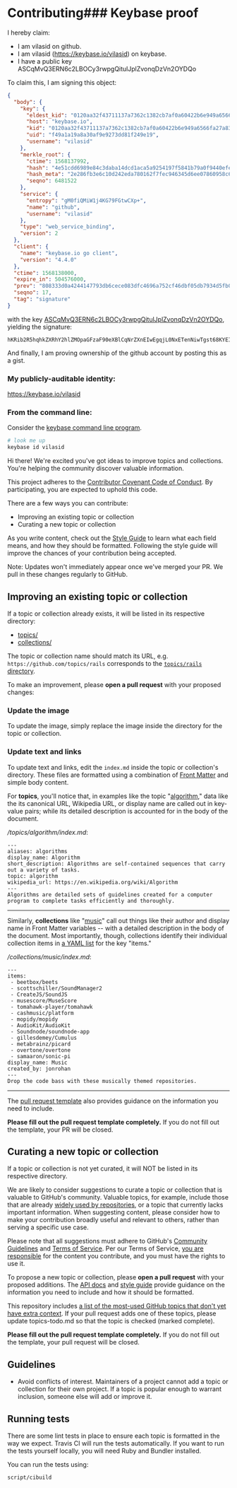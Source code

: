 # Contributing### Keybase proof

I hereby claim:

  * I am vilasid on github.
  * I am vilasid (https://keybase.io/vilasid) on keybase.
  * I have a public key ASCqMvQ3ERN6c2LBOCy3rwpgQitulJplZvonqDzVn2OYDQo

To claim this, I am signing this object:

```json
{
  "body": {
    "key": {
      "eldest_kid": "0120aa32f43711137a7362c1382cb7af0a60422b6e949a6566fa27a83cd59f63980d0a",
      "host": "keybase.io",
      "kid": "0120aa32f43711137a7362c1382cb7af0a60422b6e949a6566fa27a83cd59f63980d0a",
      "uid": "f49a1a19a8a30af9e9273dd81f249e19",
      "username": "vilasid"
    },
    "merkle_root": {
      "ctime": 1568137992,
      "hash": "4e51cdd6989e84c3daba14dcd1aca5a9254197f5841b79a0f9440efed83f2d5eab65337bc395154beb47a87a9668e301214c93cd3e240437fe1e6cabea70e01b",
      "hash_meta": "2e286fb3e6c10d242eda780162f7fec946345d6ee07860958c69de9af3a81b35",
      "seqno": 6481522
    },
    "service": {
      "entropy": "gM0fiQMiW1j4KG79FGtwCXp+",
      "name": "github",
      "username": "vilasid"
    },
    "type": "web_service_binding",
    "version": 2
  },
  "client": {
    "name": "keybase.io go client",
    "version": "4.4.0"
  },
  "ctime": 1568138000,
  "expire_in": 504576000,
  "prev": "808333d0a4244147793db6cece083dfc4696a752cf46dbf05db7934d5fb04231",
  "seqno": 17,
  "tag": "signature"
}
```

with the key [ASCqMvQ3ERN6c2LBOCy3rwpgQitulJplZvonqDzVn2OYDQo](https://keybase.io/vilasid), yielding the signature:

```
hKRib2R5hqhkZXRhY2hlZMOpaGFzaF90eXBlCqNrZXnEIwEgqjL0NxETenNiwTgst68KYEIrbpSaZWb6J6g81Z9jmA0Kp3BheWxvYWTESpcCEcQggIMz0KQkQUd5PbbOzgg9/EaWp1LPRtvwXbeTTV+wQjHEIDyvoCS2NyC5zJE5AXTDxQTVM7KTim2wIs1zlyaeOPCDAgHCo3NpZ8RAXwhGXV1yfneZ0rqcNOelmlPnVhPRb44ElgN0J66bQwWfEqRl1y6dqRmSmIXoZEa/jxckP6fnPCqnnZSj8OZxAahzaWdfdHlwZSCkaGFzaIKkdHlwZQildmFsdWXEIJtftya+F4Q1nxmXhPyBMKEEBEa/5rA3K6Bghs7zS+yeo3RhZ80CAqd2ZXJzaW9uAQ==

```

And finally, I am proving ownership of the github account by posting this as a gist.

### My publicly-auditable identity:

https://keybase.io/vilasid

### From the command line:

Consider the [keybase command line program](https://keybase.io/download).

```bash
# look me up
keybase id vilasid
```

Hi there! We're excited you've got ideas to improve topics and collections. You're helping the community discover valuable information.

This project adheres to the [Contributor Covenant Code of Conduct](CODE_OF_CONDUCT.md). By participating, you are expected to uphold this code.

There are a few ways you can contribute:

- Improving an existing topic or collection
- Curating a new topic or collection

As you write content, check out the [Style Guide](./docs/styleguide.md) to learn what each field means, and how they should be formatted. Following the style guide will improve the chances of your contribution being accepted.

Note: Updates won't immediately appear once we've merged your PR. We pull in these changes regularly to GitHub.

## Improving an existing topic or collection

If a topic or collection already exists, it will be listed in its respective directory:

- [topics/](https://github.com/github/explore/tree/master/topics)
- [collections/](https://github.com/github/explore/tree/master/collections)

The topic or collection name should match its URL, e.g. `https://github.com/topics/rails` corresponds to the [`topics/rails` directory](https://github.com/github/explore/tree/master/topics/rails).

To make an improvement, please **open a pull request** with your proposed changes:

### Update the image

To update the image, simply replace the image inside the directory for the topic or collection.

### Update text and links

To update text and links, edit the `index.md` inside the topic or collection's directory. These files are formatted using a combination of [Front Matter](https://jekyllrb.com/docs/frontmatter/) and simple body content.

For **topics**, you'll notice that, in examples like the topic "[algorithm](https://raw.githubusercontent.com/github/explore/master/topics/algorithm/index.md)," data like the its canonical URL, Wikipedia URL, or display name are called out in key-value pairs; while its detailed description is accounted for in the body of the document.

_/topics/algorithm/index.md_:
```
---
aliases: algorithms
display_name: Algorithm
short_description: Algorithms are self-contained sequences that carry out a variety of tasks.
topic: algorithm
wikipedia_url: https://en.wikipedia.org/wiki/Algorithm
---
Algorithms are detailed sets of guidelines created for a computer program to complete tasks efficiently and thoroughly.
```

---

Similarly, **collections** like "[music](https://raw.githubusercontent.com/github/explore/master/collections/music/index.md)" call out things like their author and display name in Front Matter variables -- with a detailed description in the body of the document. Most importantly, though, collections identify their individual collection items in [a YAML list](https://en.wikipedia.org/wiki/YAML#Basic_components) for the key "items."

_/collections/music/index.md_:

```
---
items:
 - beetbox/beets
 - scottschiller/SoundManager2
 - CreateJS/SoundJS
 - musescore/MuseScore
 - tomahawk-player/tomahawk
 - cashmusic/platform
 - mopidy/mopidy
 - AudioKit/AudioKit
 - Soundnode/soundnode-app
 - gillesdemey/Cumulus
 - metabrainz/picard
 - overtone/overtone
 - samaaron/sonic-pi
display_name: Music
created_by: jonrohan
---
Drop the code bass with these musically themed repositories.
```

---

The [pull request template](./.github/PULL_REQUEST_TEMPLATE.md) also provides guidance on the information you need to include.

**Please fill out the pull request template completely.** If you do not fill out the template, your PR will be closed.

## Curating a new topic or collection

If a topic or collection is not yet curated, it will NOT be listed in its respective directory.

We are likely to consider suggestions to curate a topic or collection that is valuable to GitHub's community. Valuable topics, for example, include those that are already [widely used by repositories](https://help.github.com/articles/classifying-your-repository-with-topics/), or a topic that currently lacks important information. When suggesting content, please consider how to make your contribution broadly useful and relevant to others, rather than serving a specific use case.

Please note that all suggestions must adhere to GitHub's [Community Guidelines](https://help.github.com/articles/github-community-guidelines/) and [Terms of Service](https://help.github.com/articles/github-terms-of-service/). Per our Terms of Service, [you are responsible](https://help.github.com/articles/github-terms-of-service/#d-user-generated-content) for the content you contribute, and you must have the rights to use it.

To propose a new topic or collection, please **open a pull request** with your proposed additions. The [API docs](./docs/API.md) and [style guide](./docs/styleguide.md) provide guidance on the information you need to include and how it should be formatted.

This repository includes [a list of the most-used GitHub topics that don't yet have extra context](topics-todo.md). If your pull request adds one of these topics, please update topics-todo.md so that the topic is checked (marked complete).

**Please fill out the pull request template completely.** If you do not fill out the template, your pull request will be closed.

## Guidelines

* Avoid conflicts of interest. Maintainers of a project cannot add a topic or collection for their own project. If a topic is popular enough to warrant inclusion, someone else will add or improve it.

## Running tests

There are some lint tests in place to ensure each topic is formatted in the way we expect. Travis
CI will run the tests automatically. If you want to run the tests yourself locally, you will need
Ruby and Bundler installed.

You can run the tests using:

```bash
script/cibuild
```

